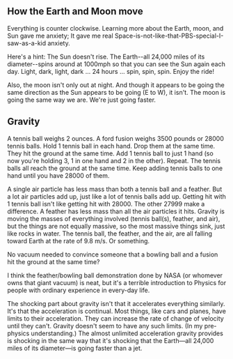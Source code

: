## How the Earth and Moon move
Everything is counter clockwise. Learning more about the Earth, moon, and Sun gave me anxiety; It gave me real Space-is-not-like-that-PBS-special-I-saw-as-a-kid anxiety.

Here's a hint: The Sun doesn't rise. The Earth--all 24,000 miles of its diameter--spins around at 1000mph so that you can see the Sun again each day. Light, dark, light, dark ... 24 hours ... spin, spin, spin. Enjoy the ride!

Also, the moon isn't only out at night. And though it appears to be going the same direction as the Sun appears to be going (E to W), it isn't. The moon is going the same way we are. We're just going faster.

## Gravity

A tennis ball weighs 2 ounces. A ford fusion weighs 3500 pounds or 28000 tennis balls. Hold 1 tennis ball in each hand. Drop them at the same time. They hit the ground at the same time. Add 1 tennis ball to just 1 hand (so now you're holding 3, 1 in one hand and 2 in the other). Repeat. The tennis balls all reach the ground at the same time. Keep adding tennis balls to one hand until you have 28000 of them. 

A single air particle has less mass than both a tennis ball and a feather. But a lot air particles add up, just like a lot of tennis balls add up. Getting hit with 1 tennis ball isn't like getting hit with 28000. The other 27999 make a difference. A feather has less mass than all the air particles it hits. Gravity is moving the masses of everything involved (tennis ball(s), feather, and air), but the things are not equally massive, so the most massive things sink, just like rocks in water. The tennis ball, the feather, and the air, are all falling toward Earth at the rate of 9.8 m/s. Or something.

No vacuum needed to convince someone that a bowling ball and a fusion hit the ground at the same time?

I think the feather/bowling ball demonstration done by NASA (or whomever owns that giant vacuum) is neat, but it's a terrible introduction to Physics for people with ordinary experience in every-day life.

The shocking part about gravity isn't that it accelerates everything similarly. It's that the acceleration is continual. Most things, like cars and planes, have limits to their acceleration. They can increase the rate of change of velocity until they can't. Gravity doesn't seem to have any such limits. (In my pre-physics understanding.) The almost unlimited acceleration gravity provides is shocking in the same way that it's shocking that the Earth—all 24,000 miles of its diameter—is going faster than a jet.